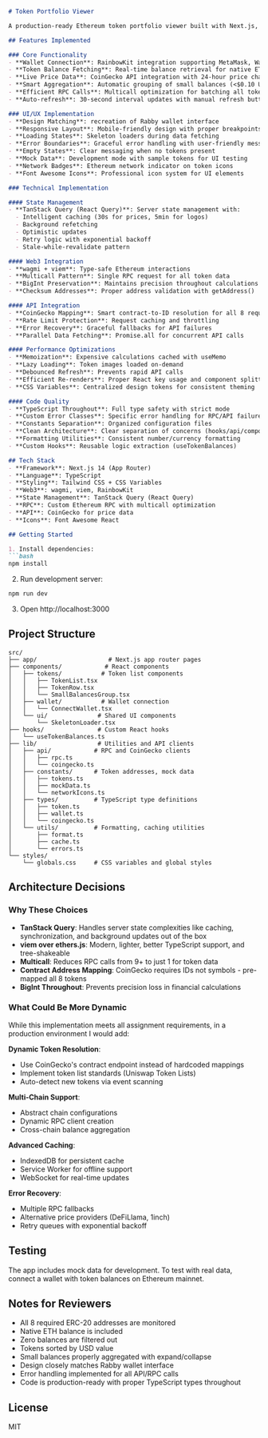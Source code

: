 ```markdown
# Token Portfolio Viewer

A production-ready Ethereum token portfolio viewer built with Next.js, TypeScript, and Web3 technologies for a DeFi technical interview.

## Features Implemented

### Core Functionality
- **Wallet Connection**: RainbowKit integration supporting MetaMask, WalletConnect, and other popular wallets
- **Token Balance Fetching**: Real-time balance retrieval for native ETH + 8 specified ERC-20 tokens
- **Live Price Data**: CoinGecko API integration with 24-hour price change percentages
- **Smart Aggregation**: Automatic grouping of small balances (<$0.10 USD) with expand/collapse functionality
- **Efficient RPC Calls**: Multicall optimization for batching all token queries into single RPC request
- **Auto-refresh**: 30-second interval updates with manual refresh button

### UI/UX Implementation
- **Design Matching**: recreation of Rabby wallet interface
- **Responsive Layout**: Mobile-friendly design with proper breakpoints
- **Loading States**: Skeleton loaders during data fetching
- **Error Boundaries**: Graceful error handling with user-friendly messages
- **Empty States**: Clear messaging when no tokens present
- **Mock Data**: Development mode with sample tokens for UI testing
- **Network Badges**: Ethereum network indicator on token icons
- **Font Awesome Icons**: Professional icon system for UI elements

### Technical Implementation

#### State Management
- **TanStack Query (React Query)**: Server state management with:
  - Intelligent caching (30s for prices, 5min for logos)
  - Background refetching
  - Optimistic updates
  - Retry logic with exponential backoff
  - Stale-while-revalidate pattern

#### Web3 Integration
- **wagmi + viem**: Type-safe Ethereum interactions
- **Multicall Pattern**: Single RPC request for all token data
- **BigInt Preservation**: Maintains precision throughout calculations
- **Checksum Addresses**: Proper address validation with getAddress()

#### API Integration
- **CoinGecko Mapping**: Smart contract-to-ID resolution for all 8 required tokens
- **Rate Limit Protection**: Request caching and throttling
- **Error Recovery**: Graceful fallbacks for API failures
- **Parallel Data Fetching**: Promise.all for concurrent API calls

#### Performance Optimizations
- **Memoization**: Expensive calculations cached with useMemo
- **Lazy Loading**: Token images loaded on-demand
- **Debounced Refresh**: Prevents rapid API calls
- **Efficient Re-renders**: Proper React key usage and component splitting
- **CSS Variables**: Centralized design tokens for consistent theming

#### Code Quality
- **TypeScript Throughout**: Full type safety with strict mode
- **Custom Error Classes**: Specific error handling for RPC/API failures
- **Constants Separation**: Organized configuration files
- **Clean Architecture**: Clear separation of concerns (hooks/api/components/utils)
- **Formatting Utilities**: Consistent number/currency formatting
- **Custom Hooks**: Reusable logic extraction (useTokenBalances)

## Tech Stack
- **Framework**: Next.js 14 (App Router)
- **Language**: TypeScript
- **Styling**: Tailwind CSS + CSS Variables
- **Web3**: wagmi, viem, RainbowKit
- **State Management**: TanStack Query (React Query)
- **RPC**: Custom Ethereum RPC with multicall optimization
- **API**: CoinGecko for price data
- **Icons**: Font Awesome React

## Getting Started

1. Install dependencies:
```bash
npm install
```

2. Run development server:
```bash
npm run dev
```

3. Open http://localhost:3000

## Project Structure
```
src/
├── app/                    # Next.js app router pages
├── components/            # React components
│   ├── tokens/           # Token list components
│   │   ├── TokenList.tsx
│   │   ├── TokenRow.tsx
│   │   └── SmallBalancesGroup.tsx
│   ├── wallet/           # Wallet connection
│   │   └── ConnectWallet.tsx
│   └── ui/              # Shared UI components
│       └── SkeletonLoader.tsx
├── hooks/               # Custom React hooks
│   └── useTokenBalances.ts
├── lib/                 # Utilities and API clients
│   ├── api/            # RPC and CoinGecko clients
│   │   ├── rpc.ts
│   │   └── coingecko.ts
│   ├── constants/      # Token addresses, mock data
│   │   ├── tokens.ts
│   │   ├── mockData.ts
│   │   └── networkIcons.ts
│   ├── types/          # TypeScript type definitions
│   │   ├── token.ts
│   │   ├── wallet.ts
│   │   └── coingecko.ts
│   └── utils/          # Formatting, caching utilities
│       ├── format.ts
│       ├── cache.ts
│       └── errors.ts
└── styles/
    └── globals.css     # CSS variables and global styles
```

## Architecture Decisions

### Why These Choices
- **TanStack Query**: Handles server state complexities like caching, synchronization, and background updates out of the box
- **viem over ethers.js**: Modern, lighter, better TypeScript support, and tree-shakeable
- **Multicall**: Reduces RPC calls from 9+ to just 1 for token data
- **Contract Address Mapping**: CoinGecko requires IDs not symbols - pre-mapped all 8 tokens
- **BigInt Throughout**: Prevents precision loss in financial calculations

### What Could Be More Dynamic

While this implementation meets all assignment requirements, in a production environment I would add:

**Dynamic Token Resolution**:
- Use CoinGecko's contract endpoint instead of hardcoded mappings
- Implement token list standards (Uniswap Token Lists)
- Auto-detect new tokens via event scanning

**Multi-Chain Support**:
- Abstract chain configurations
- Dynamic RPC client creation
- Cross-chain balance aggregation

**Advanced Caching**:
- IndexedDB for persistent cache
- Service Worker for offline support
- WebSocket for real-time updates

**Error Recovery**:
- Multiple RPC fallbacks
- Alternative price providers (DeFiLlama, 1inch)
- Retry queues with exponential backoff

## Testing
The app includes mock data for development. To test with real data, connect a wallet with token balances on Ethereum mainnet.

## Notes for Reviewers
- All 8 required ERC-20 addresses are monitored
- Native ETH balance is included
- Zero balances are filtered out
- Tokens sorted by USD value
- Small balances properly aggregated with expand/collapse
- Design closely matches Rabby wallet interface
- Error handling implemented for all API/RPC calls
- Code is production-ready with proper TypeScript types throughout

## License
MIT
```